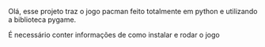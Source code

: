 Olá, esse projeto traz o jogo pacman feito totalmente em python e utilizando a biblioteca pygame.

É necessário conter informações de como instalar e rodar o jogo
